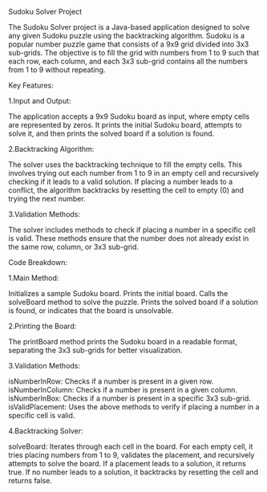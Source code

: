 Sudoku Solver Project

The Sudoku Solver project is a Java-based application designed to solve any given Sudoku puzzle using the backtracking algorithm. Sudoku is a popular number puzzle game that consists of a 9x9 grid divided into 3x3 sub-grids. The objective is to fill the grid with numbers from 1 to 9 such that each row, each column, and each 3x3 sub-grid contains all the numbers from 1 to 9 without repeating.

Key Features:

1.Input and Output:


The application accepts a 9x9 Sudoku board as input, where empty cells are represented by zeros.
It prints the initial Sudoku board, attempts to solve it, and then prints the solved board if a solution is found.

2.Backtracking Algorithm:


The solver uses the backtracking technique to fill the empty cells. This involves trying out each number from 1 to 9 in an empty cell and recursively checking if it leads to a valid solution.
If placing a number leads to a conflict, the algorithm backtracks by resetting the cell to empty (0) and trying the next number.

3.Validation Methods:


The solver includes methods to check if placing a number in a specific cell is valid. These methods ensure that the number does not already exist in the same row, column, or 3x3 sub-grid.

Code Breakdown:

1.Main Method:


Initializes a sample Sudoku board.
Prints the initial board.
Calls the solveBoard method to solve the puzzle.
Prints the solved board if a solution is found, or indicates that the board is unsolvable.

2.Printing the Board:


The printBoard method prints the Sudoku board in a readable format, separating the 3x3 sub-grids for better visualization.

3.Validation Methods:


isNumberInRow: Checks if a number is present in a given row.
isNumberInColumn: Checks if a number is present in a given column.
isNumberInBox: Checks if a number is present in a specific 3x3 sub-grid.
isValidPlacement: Uses the above methods to verify if placing a number in a specific cell is valid.

4.Backtracking Solver:


solveBoard: Iterates through each cell in the board. For each empty cell, it tries placing numbers from 1 to 9, validates the placement, and recursively attempts to solve the board.
If a placement leads to a solution, it returns true. If no number leads to a solution, it backtracks by resetting the cell and returns false.

